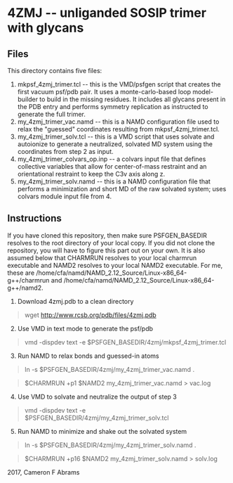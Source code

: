 # 4ZMJ -- unliganded SOSIP trimer with glycans

## Files

This directory contains five files:
1. mkpsf_4zmj_trimer.tcl -- this is the VMD/psfgen script that creates the first vacuum psf/pdb pair.  It uses a monte-carlo-based loop model-builder to build in the missing residues.  It includes all glycans present in the PDB entry and performs symmetry replication as instructed to generate the full trimer.
2. my_4zmj_trimer_vac.namd -- this is a NAMD configuration file used to relax the "guessed" coordinates resulting from mkpsf_4zmj_trimer.tcl.
3. my_4zmj_trimer_solv.tcl -- this is a VMD script that uses solvate and autoionize to generate a neutralized, solvated MD system using the coordinates from step 2 as input.
4. my_4zmj_trimer_colvars_op.inp -- a colvars input file that defines collective variables that allow for center-of-mass restraint and an orientational restraint to keep the C3v axis along z.
5. my_4zmj_trimer_solv.namd -- this is a NAMD configuration file that performs a minimization and short MD of the raw solvated system; uses colvars module input file from 4.

## Instructions

If you have cloned this repository, then make sure PSFGEN_BASEDIR resolves to the root directory of your local copy.  If you did not
clone the repository, you will have to figure this part out on your own.  It is also assumed below that CHARMRUN resolves to your local charmrun executable and NAMD2 resolves to your local NAMD2 executable.  For me, these are /home/cfa/namd/NAMD_2.12_Source/Linux-x86_64-g++/charmrun and /home/cfa/namd/NAMD_2.12_Source/Linux-x86_64-g++/namd2.

1. Download 4zmj.pdb to a clean directory

> wget http://www.rcsb.org/pdb/files/4zmj.pdb

2. Use VMD in text mode to generate the psf/pdb

> vmd -dispdev text -e $PSFGEN_BASEDIR/4zmj/mkpsf_4zmj_trimer.tcl

3. Run NAMD to relax bonds and guessed-in atoms

> ln -s $PSFGEN_BASEDIR/4zmj/my_4zmj_trimer_vac.namd .

> $CHARMRUN +p1 $NAMD2 my_4zmj_trimer_vac.namd > vac.log

4. Use VMD to solvate and neutralize the output of step 3

> vmd -dispdev text -e $PSFGEN_BASEDIR/4zmj/my_4zmj_trimer_solv.tcl

5. Run NAMD to minimize and shake out the solvated system

> ln -s $PSFGEN_BASEDIR/4zmj/my_4zmj_trimer_solv.namd .

> $CHARMRUN +p16 $NAMD2 my_4zmj_trimer_solv.namd > solv.log

2017, Cameron F Abrams
